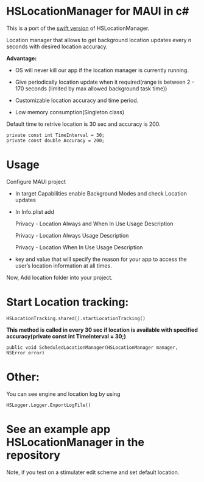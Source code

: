 # HSLocationManager for MAUI in c#

This is a port of the [swift version](https://github.com/IMHitesh/HSLocationManager) of HSLocationManager.  

Location manager that allows to get background location updates every n seconds with desired location accuracy.

**Advantage:**

 - OS will never kill our app if the location manager is currently running.

 - Give periodically location update when it required(range is between 2 - 170 seconds (limited by max allowed background task time))

 - Customizable location accuracy and time period.

 - Low memory consumption(Singleton class)


Default time to retrive location is 30 sec and accuracy is 200. 

    private const int TimeInterval = 30;
    private const double Accuracy = 200;

# Usage
Configure MAUI project

 - In target Capabilities enable Background Modes and check Location updates

 - In Info.plist add 

    Privacy - Location Always and When In Use Usage Description

    Privacy - Location Always Usage Description

    Privacy - Location When In Use Usage Description

 - key and value that will specify the reason for your app to access the user’s location information at all times.


Now, Add location folder into your project.    
    
# Start Location tracking:

    HSLocationTracking.shared().startLocationTracking()
    
**This method is called in every 30 sec if location is available with specified accuracy(private const int TimeInterval = 30;)**

    public void ScheduledLocationManager(HSLocationManager manager, NSError error)


# Other:    
You can see engine and location log by using 

    HSLogger.Logger.ExportLogFile()
    
# See an example app HSLocationManager in the repository

Note, if you test on a stimulater edit scheme and set default location.

